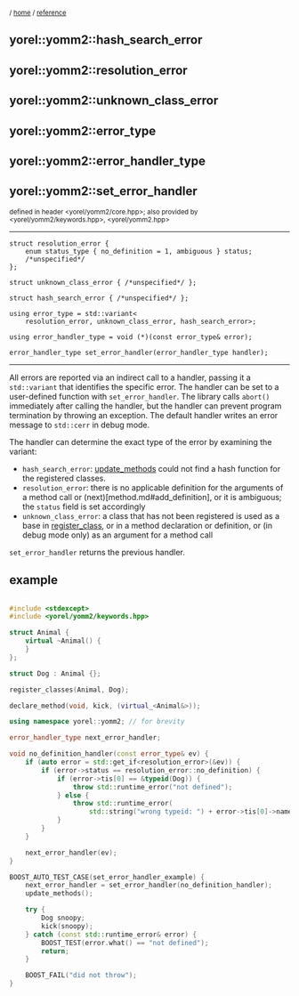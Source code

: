 
<sub>/ [home](/README.md) / [reference](README.md) </sub>
## yorel::yomm2::hash_search_error
## yorel::yomm2::resolution_error
## yorel::yomm2::unknown_class_error
## yorel::yomm2::error_type
## yorel::yomm2::error_handler_type
## yorel::yomm2::set_error_handler
<sub>defined in header <yorel/yomm2/core.hpp>; also provided by
<yorel/yomm2/keywords.hpp>, <yorel/yomm2.hpp></sub>
<!-- -->
---
```
struct resolution_error {
    enum status_type { no_definition = 1, ambiguous } status;
    /*unspecified*/
};

struct unknown_class_error { /*unspecified*/ };

struct hash_search_error { /*unspecified*/ };

using error_type = std::variant<
    resolution_error, unknown_class_error, hash_search_error>;

using error_handler_type = void (*)(const error_type& error);

error_handler_type set_error_handler(error_handler_type handler);
```
---
All errors are reported via an indirect call to a handler, passing it a
`std::variant` that identifies the specific error. The handler can be set to
a user-defined function with `set_error_handler`. The library calls `abort()`
immediately after calling the handler, but the handler can prevent program
termination by throwing an exception. The default handler writes an error
message to `std::cerr` in debug mode.

The handler can determine the exact type of the error by examining the
variant:
- `hash_search_error`: [update_methods](update_methods.md) could not find a hash function for
  the registered classes.
- `resolution_error`: there is no applicable definition for the arguments of
  a method call or (next)[method.md#add_definition], or it is ambiguous; the
  `status` field is set accordingly
- `unknown_class_error`: a class that has not been registered is used as a
  base in [register_class](register_class.md), or in a method declaration or definition, or (in
  debug mode only) as an argument for a method call

`set_error_handler` returns the previous handler.

## example


```c++

#include <stdexcept>
#include <yorel/yomm2/keywords.hpp>

struct Animal {
    virtual ~Animal() {
    }
};

struct Dog : Animal {};

register_classes(Animal, Dog);

declare_method(void, kick, (virtual_<Animal&>));

using namespace yorel::yomm2; // for brevity

error_handler_type next_error_handler;

void no_definition_handler(const error_type& ev) {
    if (auto error = std::get_if<resolution_error>(&ev)) {
        if (error->status == resolution_error::no_definition) {
            if (error->tis[0] == &typeid(Dog)) {
                throw std::runtime_error("not defined");
            } else {
                throw std::runtime_error(
                    std::string("wrong typeid: ") + error->tis[0]->name());
            }
        }
    }

    next_error_handler(ev);
}

BOOST_AUTO_TEST_CASE(set_error_handler_example) {
    next_error_handler = set_error_handler(no_definition_handler);
    update_methods();

    try {
        Dog snoopy;
        kick(snoopy);
    } catch (const std::runtime_error& error) {
        BOOST_TEST(error.what() == "not defined");
        return;
    }

    BOOST_FAIL("did not throw");
}


```
